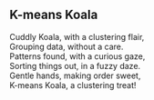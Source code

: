 ## K-means Koala

Cuddly Koala, with a clustering flair,  
Grouping data, without a care.  
Patterns found, with a curious gaze,  
Sorting things out, in a fuzzy daze.  
Gentle hands, making order sweet,  
K-means Koala, a clustering treat!  